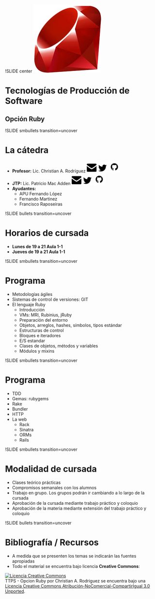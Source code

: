 !SLIDE center
![Ruby logo](ruby.png)
# Tecnologías de Producción de Software
## Opción Ruby

!SLIDE smbullets transition=uncover
# La cátedra 
* **Profesor:** Lic. Christian A. Rodríguez 
  [![car@info.unlp.edu.ar](mail.png)](mailto:car@info.unlp.edu.ar "car@info.unlp.edu.ar")
  [![twitter](twitter.png)](https://twitter.com/car_unlp "twitter")
  [![github](github.png)](https://github.com/chrodriguez "github")
* **JTP:** Lic. Patricio Mac Adden
  [![patriciomacadden@gmail.com](mail.png)](mailto:patriciomacadden@gmail.com "patriciomacadden@gmail.com")
  [![twitter](twitter.png)](https://twitter.com/maxawen "twitter")
  [![github](github.png)](https://github.com/patriciomacadden "github")
* **Ayudantes:** 
  * APU Fernando López
  * Fernando Martinez
  * Francisco Raposeiras

!SLIDE bullets transition=uncover
# Horarios de cursada
* **Lunes de 19 a 21 Aula 1-1**
* **Jueves de 19 a 21 Aula 1-1**

!SLIDE smbullets transition=uncover
# Programa
* Metodologías ágiles
* Sistemas de control de versiones: GIT
* El lenguaje Ruby
  * Introducción
  * VMs: MRI, Rubinius, jRuby
  * Preparación del entorno
  * Objetos, arreglos, hashes, símbolos, tipos estándar
  * Estructuras de control
  * Bloques e iteradores
  * E/S estandar
  * Clases de objetos, métodos y variables
  * Módulos y mixins

!SLIDE smbullets transition=uncover
# Programa
* TDD
* Gemas: rubygems
* Rake
* Bundler
* HTTP
* La web
  * Rack
  * Sinatra
  * ORMs
  * Rails

!SLIDE smbullets transition=uncover
# Modalidad de cursada
* Clases teórico prácticas
* Compromisos semanales con los alumnos
* Trabajo en grupo. Los grupos podrán ir cambiando a lo largo de la cursada
* Aprobación de la cursada mediante trabajo práctico y coloquio
* Aprobación de la materia mediante extensión del trabajo práctico y coloquio

!SLIDE bullets transition=uncover
# Bibliografía / Recursos
* A medida que se presenten los temas se indicarán las fuentes apropiadas
* Todo el material se encuentra bajo licencia **Creative Commons**:

<a rel="license"
  href="http://creativecommons.org/licenses/by-nc-sa/3.0/deed.es"><img
alt="Licencia Creative Commons" style="border-width:0"
src="http://i.creativecommons.org/l/by-nc-sa/3.0/88x31.png" /></a><br /><span
xmlns:dct="http://purl.org/dc/terms/" property="dct:title">TTPS - Opcion
Ruby</span> por <span xmlns:cc="http://creativecommons.org/ns#"
property="cc:attributionName">Christian A. Rodriguez</span> se encuentra bajo
una <a rel="license"
href="http://creativecommons.org/licenses/by-nc-sa/3.0/deed.es">Licencia
Creative Commons Atribución-NoComercial-CompartirIgual 3.0 Unported</a>.
